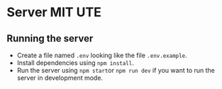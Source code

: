 # Server MIT UTE

## Running the server

- Create a file named `.env` looking like the file `.env.example`.
- Install dependencies using `npm install`.
- Run the server using `npm start`or `npm run dev` if you want to run the server in development mode.
